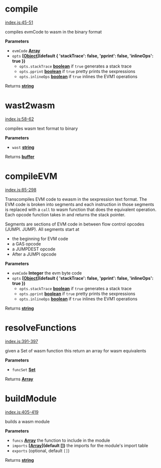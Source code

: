 <!-- Generated by documentation.js. Update this documentation by updating the source code. -->

# compile

[index.js:45-51](https://github.com/ewasm/evm2wasm/blob/89bddaa9db2429b848f3c563c7a440f32030235b/index.js#L45-L51 "Source code on GitHub")

compiles evmCode to wasm in the binary format

**Parameters**

-   `evmCode` **[Array](https://developer.mozilla.org/en-US/docs/Web/JavaScript/Reference/Global_Objects/Array)** 
-   `opts` **\[[Object](https://developer.mozilla.org/en-US/docs/Web/JavaScript/Reference/Global_Objects/Object)](default {
      'stackTrace': false,
      'pprint': false,
      'inlineOps': true
    })** 
    -   `opts.stackTrace` **[boolean](https://developer.mozilla.org/en-US/docs/Web/JavaScript/Reference/Global_Objects/Boolean)** if `true` generates a stack trace
    -   `opts.pprint` **[boolean](https://developer.mozilla.org/en-US/docs/Web/JavaScript/Reference/Global_Objects/Boolean)** if `true` pretty prints the sexpressions
    -   `opts.inlineOps` **[boolean](https://developer.mozilla.org/en-US/docs/Web/JavaScript/Reference/Global_Objects/Boolean)** if `true` inlines the EVM1 operations

Returns **[string](https://developer.mozilla.org/en-US/docs/Web/JavaScript/Reference/Global_Objects/String)** 

# wast2wasm

[index.js:58-62](https://github.com/ewasm/evm2wasm/blob/89bddaa9db2429b848f3c563c7a440f32030235b/index.js#L58-L62 "Source code on GitHub")

compiles wasm text format to binary

**Parameters**

-   `wast` **[string](https://developer.mozilla.org/en-US/docs/Web/JavaScript/Reference/Global_Objects/String)** 

Returns **[buffer](https://nodejs.org/api/buffer.html)** 

# compileEVM

[index.js:85-298](https://github.com/ewasm/evm2wasm/blob/89bddaa9db2429b848f3c563c7a440f32030235b/index.js#L85-L298 "Source code on GitHub")

Transcompiles EVM code to ewasm in the sexpression text format. The EVM code
is broken into segments and each instruction in those segments is replaced
with a `call` to wasm function that does the equivalent operation. Each
opcode function takes in and returns the stack pointer.

Segments are sections of EVM code in between flow control
opcodes (JUMPI. JUMP).
All segments start at

-   the beginning for EVM code
-   a GAS opcode
-   a JUMPDEST opcode
-   After a JUMPI opcode

**Parameters**

-   `evmCode` **Integer** the evm byte code
-   `opts` **\[[Object](https://developer.mozilla.org/en-US/docs/Web/JavaScript/Reference/Global_Objects/Object)](default {
      'stackTrace': false,
      'pprint': false,
      'inlineOps': true
    })** 
    -   `opts.stackTrace` **[boolean](https://developer.mozilla.org/en-US/docs/Web/JavaScript/Reference/Global_Objects/Boolean)** if `true` generates a stack trace
    -   `opts.pprint` **[boolean](https://developer.mozilla.org/en-US/docs/Web/JavaScript/Reference/Global_Objects/Boolean)** if `true` pretty prints the sexpressions
    -   `opts.inlineOps` **[boolean](https://developer.mozilla.org/en-US/docs/Web/JavaScript/Reference/Global_Objects/Boolean)** if `true` inlines the EVM1 operations

Returns **[string](https://developer.mozilla.org/en-US/docs/Web/JavaScript/Reference/Global_Objects/String)** 

# resolveFunctions

[index.js:391-397](https://github.com/ewasm/evm2wasm/blob/89bddaa9db2429b848f3c563c7a440f32030235b/index.js#L391-L397 "Source code on GitHub")

given a Set of wasm function this return an array for wasm equivalents

**Parameters**

-   `funcSet` **[Set](https://developer.mozilla.org/en-US/docs/Web/JavaScript/Reference/Global_Objects/Set)** 

Returns **[Array](https://developer.mozilla.org/en-US/docs/Web/JavaScript/Reference/Global_Objects/Array)** 

# buildModule

[index.js:405-419](https://github.com/ewasm/evm2wasm/blob/89bddaa9db2429b848f3c563c7a440f32030235b/index.js#L405-L419 "Source code on GitHub")

builds a wasm module

**Parameters**

-   `funcs` **[Array](https://developer.mozilla.org/en-US/docs/Web/JavaScript/Reference/Global_Objects/Array)** the function to include in the module
-   `imports` **\[[Array](https://developer.mozilla.org/en-US/docs/Web/JavaScript/Reference/Global_Objects/Array)](default \[])** the imports for the module's import table
-   `exports`   (optional, default `[]`)

Returns **[string](https://developer.mozilla.org/en-US/docs/Web/JavaScript/Reference/Global_Objects/String)** 
